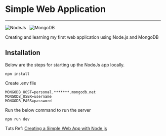 # Simple Web Application
----
![NodeJs](https://img.shields.io/badge/-Node.js-0e3e55?style=flat&logo=Node.js) &nbsp; ![MongoDB](https://img.shields.io/badge/-MongoDB-0e3e55?style=flat&logo=MongoDB)

Creating and learning my first web application using Node.js and MongoDB

Installation
----
Below are the steps for starting up the NodeJs app locally.
```shell
npm install
```
Create .env file
```dotenv
MONGODB_HOST=personal.*******.mongodb.net
MONGODB_USER=username
MONGODB_PASS=password
```
Run the below command to run the server
```shell
npm run dev
```


Tuts Ref: [Creating a Simple Web App with Node.js](https://ilovecoding.org/courses/nodejs/lessons/creating-a-simple-web-app-with-nodejs)